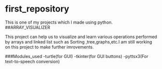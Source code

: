 # first_repository

This is one of my projects which I made using python.
##ARRAY_VISUALIZER

This project can help us to visualize and learn various operations performed by arrays and linked list such as Sorting ,tree,graphs,etc.I am still working on this project
to make further imrovements.

###Modules_used
-turtle(for GUI)
-tkinter(for GUI buttons)
-pyttsx3(For text-to-speech conversion)
